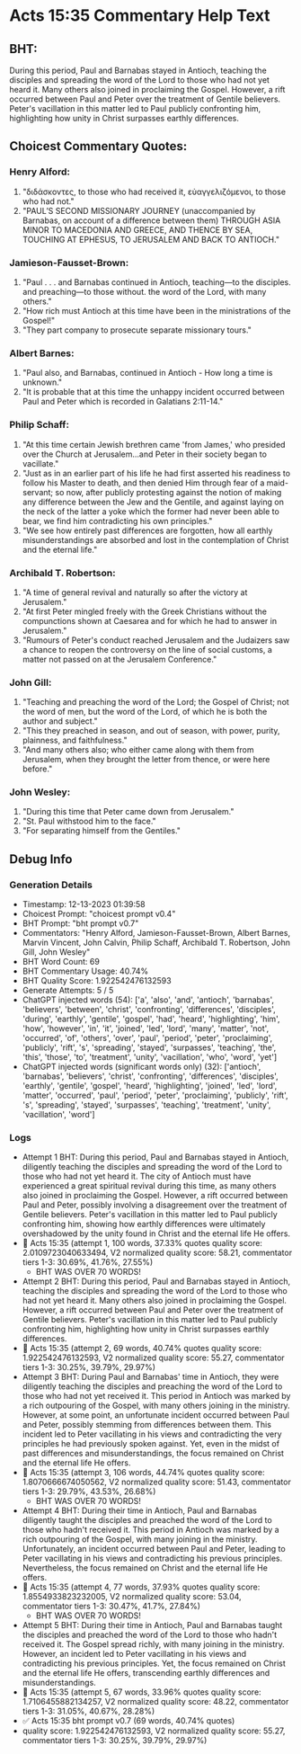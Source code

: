 # Acts 15:35 Commentary Help Text

## BHT:
During this period, Paul and Barnabas stayed in Antioch, teaching the disciples and spreading the word of the Lord to those who had not yet heard it. Many others also joined in proclaiming the Gospel. However, a rift occurred between Paul and Peter over the treatment of Gentile believers. Peter's vacillation in this matter led to Paul publicly confronting him, highlighting how unity in Christ surpasses earthly differences.

## Choicest Commentary Quotes:
### Henry Alford:
1. "διδάσκοντες, to those who had received it, εὐαγγελιζόμενοι, to those who had not."
2. "PAUL’S SECOND MISSIONARY JOURNEY (unaccompanied by Barnabas, on account of a difference between them) THROUGH ASIA MINOR TO MACEDONIA AND GREECE, AND THENCE BY SEA, TOUCHING AT EPHESUS, TO JERUSALEM AND BACK TO ANTIOCH."

### Jamieson-Fausset-Brown:
1. "Paul . . . and Barnabas continued in Antioch, teaching—to the disciples. and preaching—to those without. the word of the Lord, with many others." 
2. "How rich must Antioch at this time have been in the ministrations of the Gospel!"
3. "They part company to prosecute separate missionary tours."

### Albert Barnes:
1. "Paul also, and Barnabas, continued in Antioch - How long a time is unknown."
2. "It is probable that at this time the unhappy incident occurred between Paul and Peter which is recorded in Galatians 2:11-14."

### Philip Schaff:
1. "At this time certain Jewish brethren came 'from James,' who presided over the Church at Jerusalem...and Peter in their society began to vacillate."
2. "Just as in an earlier part of his life he had first asserted his readiness to follow his Master to death, and then denied Him through fear of a maid-servant; so now, after publicly protesting against the notion of making any difference between the Jew and the Gentile, and against laying on the neck of the latter a yoke which the former had never been able to bear, we find him contradicting his own principles."
3. "We see how entirely past differences are forgotten, how all earthly misunderstandings are absorbed and lost in the contemplation of Christ and the eternal life."

### Archibald T. Robertson:
1. "A time of general revival and naturally so after the victory at Jerusalem."
2. "At first Peter mingled freely with the Greek Christians without the compunctions shown at Caesarea and for which he had to answer in Jerusalem."
3. "Rumours of Peter's conduct reached Jerusalem and the Judaizers saw a chance to reopen the controversy on the line of social customs, a matter not passed on at the Jerusalem Conference."

### John Gill:
1. "Teaching and preaching the word of the Lord; the Gospel of Christ; not the word of men, but the word of the Lord, of which he is both the author and subject." 
2. "This they preached in season, and out of season, with power, purity, plainness, and faithfulness."
3. "And many others also; who either came along with them from Jerusalem, when they brought the letter from thence, or were here before."

### John Wesley:
1. "During this time that Peter came down from Jerusalem."
2. "St. Paul withstood him to the face."
3. "For separating himself from the Gentiles."


## Debug Info
### Generation Details
- Timestamp: 12-13-2023 01:39:58
- Choicest Prompt: "choicest prompt v0.4"
- BHT Prompt: "bht prompt v0.7"
- Commentators: "Henry Alford, Jamieson-Fausset-Brown, Albert Barnes, Marvin Vincent, John Calvin, Philip Schaff, Archibald T. Robertson, John Gill, John Wesley"
- BHT Word Count: 69
- BHT Commentary Usage: 40.74%
- BHT Quality Score: 1.922542476132593
- Generate Attempts: 5 / 5
- ChatGPT injected words (54):
	['a', 'also', 'and', 'antioch', 'barnabas', 'believers', 'between', 'christ', 'confronting', 'differences', 'disciples', 'during', 'earthly', 'gentile', 'gospel', 'had', 'heard', 'highlighting', 'him', 'how', 'however', 'in', 'it', 'joined', 'led', 'lord', 'many', 'matter', 'not', 'occurred', 'of', 'others', 'over', 'paul', 'period', 'peter', 'proclaiming', 'publicly', 'rift', 's', 'spreading', 'stayed', 'surpasses', 'teaching', 'the', 'this', 'those', 'to', 'treatment', 'unity', 'vacillation', 'who', 'word', 'yet']
- ChatGPT injected words (significant words only) (32):
	['antioch', 'barnabas', 'believers', 'christ', 'confronting', 'differences', 'disciples', 'earthly', 'gentile', 'gospel', 'heard', 'highlighting', 'joined', 'led', 'lord', 'matter', 'occurred', 'paul', 'period', 'peter', 'proclaiming', 'publicly', 'rift', 's', 'spreading', 'stayed', 'surpasses', 'teaching', 'treatment', 'unity', 'vacillation', 'word']

### Logs
- Attempt 1 BHT: During this period, Paul and Barnabas stayed in Antioch, diligently teaching the disciples and spreading the word of the Lord to those who had not yet heard it. The city of Antioch must have experienced a great spiritual revival during this time, as many others also joined in proclaiming the Gospel. However, a rift occurred between Paul and Peter, possibly involving a disagreement over the treatment of Gentile believers. Peter's vacillation in this matter led to Paul publicly confronting him, showing how earthly differences were ultimately overshadowed by the unity found in Christ and the eternal life He offers.
- 🔄 Acts 15:35 (attempt 1, 100 words, 37.33% quotes quality score: 2.0109723040633494, V2 normalized quality score: 58.21, commentator tiers 1-3: 30.69%, 41.76%, 27.55%) 
	- BHT WAS OVER 70 WORDS!
- Attempt 2 BHT: During this period, Paul and Barnabas stayed in Antioch, teaching the disciples and spreading the word of the Lord to those who had not yet heard it. Many others also joined in proclaiming the Gospel. However, a rift occurred between Paul and Peter over the treatment of Gentile believers. Peter's vacillation in this matter led to Paul publicly confronting him, highlighting how unity in Christ surpasses earthly differences.
- 🔄 Acts 15:35 (attempt 2, 69 words, 40.74% quotes quality score: 1.922542476132593, V2 normalized quality score: 55.27, commentator tiers 1-3: 30.25%, 39.79%, 29.97%)
- Attempt 3 BHT: During Paul and Barnabas' time in Antioch, they were diligently teaching the disciples and preaching the word of the Lord to those who had not yet received it. This period in Antioch was marked by a rich outpouring of the Gospel, with many others joining in the ministry. However, at some point, an unfortunate incident occurred between Paul and Peter, possibly stemming from differences between them. This incident led to Peter vacillating in his views and contradicting the very principles he had previously spoken against. Yet, even in the midst of past differences and misunderstandings, the focus remained on Christ and the eternal life He offers.
- 🔄 Acts 15:35 (attempt 3, 106 words, 44.74% quotes quality score: 1.8070666674050562, V2 normalized quality score: 51.43, commentator tiers 1-3: 29.79%, 43.53%, 26.68%) 
	- BHT WAS OVER 70 WORDS!
- Attempt 4 BHT: During their time in Antioch, Paul and Barnabas diligently taught the disciples and preached the word of the Lord to those who hadn't received it. This period in Antioch was marked by a rich outpouring of the Gospel, with many joining in the ministry. Unfortunately, an incident occurred between Paul and Peter, leading to Peter vacillating in his views and contradicting his previous principles. Nevertheless, the focus remained on Christ and the eternal life He offers.
- 🔄 Acts 15:35 (attempt 4, 77 words, 37.93% quotes quality score: 1.8554933823232005, V2 normalized quality score: 53.04, commentator tiers 1-3: 30.47%, 41.7%, 27.84%) 
	- BHT WAS OVER 70 WORDS!
- Attempt 5 BHT: During their time in Antioch, Paul and Barnabas taught the disciples and preached the word of the Lord to those who hadn't received it. The Gospel spread richly, with many joining in the ministry. However, an incident led to Peter vacillating in his views and contradicting his previous principles. Yet, the focus remained on Christ and the eternal life He offers, transcending earthly differences and misunderstandings.
- 🔄 Acts 15:35 (attempt 5, 67 words, 33.96% quotes quality score: 1.7106455882134257, V2 normalized quality score: 48.22, commentator tiers 1-3: 31.05%, 40.67%, 28.28%)
- ✅ Acts 15:35 bht prompt v0.7 (69 words, 40.74% quotes)
- quality score: 1.922542476132593, V2 normalized quality score: 55.27, commentator tiers 1-3: 30.25%, 39.79%, 29.97%)